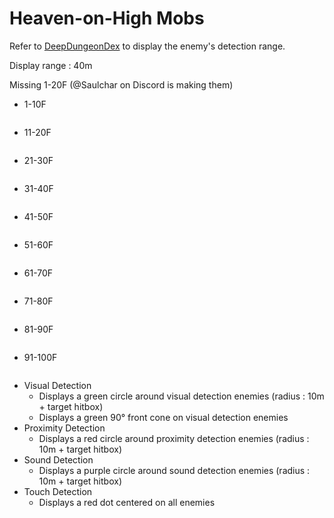 # Heaven-on-High Mobs

Refer to [DeepDungeonDex](https://github.com/wolfcomp/DeepDungeonDex) to display the enemy's detection range.

Display range : 40m

Missing 1-20F (@Saulchar on Discord is making them)

* 1-10F
```

```
* 11-20F
```

```
* 21-30F
```

```
* 31-40F
```

```
* 41-50F
```

```
* 51-60F
```

```
* 61-70F
```

```
* 71-80F
```

```
* 81-90F
```

```
* 91-100F
```

```
* Visual Detection
   * Displays a green circle around visual detection enemies (radius : 10m + target hitbox)
   * Displays a green 90° front cone on visual detection enemies
* Proximity Detection
   * Displays a red circle around proximity detection enemies (radius : 10m + target hitbox)
* Sound Detection
   * Displays a purple circle around sound detection enemies (radius : 10m + target hitbox)
* Touch Detection
   * Displays a red dot centered on all enemies
